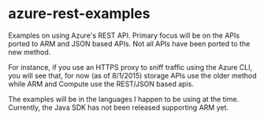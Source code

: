 # azure-rest-examples

Examples on using Azure's REST API.  Primary focus will be on the APIs ported to ARM
and JSON based APIs.  Not all APIs have been ported to the new method.

For instance, if you use an HTTPS proxy to sniff traffic using the Azure CLI, you will 
see that, for now (as of 8/1/2015) storage APIs use the older method while ARM and 
Compute use the REST/JSON based apis.

The examples will be in the languages I happen to be using at the time.  Currently, 
the Java SDK has not been released supporting ARM yet.